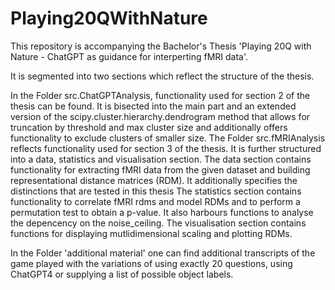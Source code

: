 # Playing20QWithNature

This repository is accompanying the Bachelor's Thesis 'Playing 20Q with Nature - ChatGPT as guidance for interperting fMRI data'.

It is segmented into two sections which reflect the structure of the thesis.

In the Folder src.ChatGPTAnalysis, functionality used for section 2 of the thesis can be found. 
It is bisected into the main part and an extended version of the scipy.cluster.hierarchy.dendrogram method that allows for truncation by threshold and max cluster size and additionally offers functionality to exclude clusters of smaller size.
The Folder src.fMRIAnalysis reflects functionality used for section 3 of the thesis. 
It is further structured into a data, statistics and visualisation section. 
The data section contains functionality for extracting fMRI data from the given dataset and building representational distance matrices (RDM). It additionally specifies the distinctions that are tested in this thesis
The statistics section contains functionality to correlate fMRI rdms and model RDMs and to perform a permutation test to obtain a p-value. It also harbours functions to analyse the depencency on the noise_ceiling.
The visualisation section contains functions for displaying mutlidimensional scaling and plotting RDMs.

In the Folder 'additional material' one can find additional transcripts of the game played with the variations of using exactly 20 questions, using ChatGPT4 or supplying a list of possible object labels. 